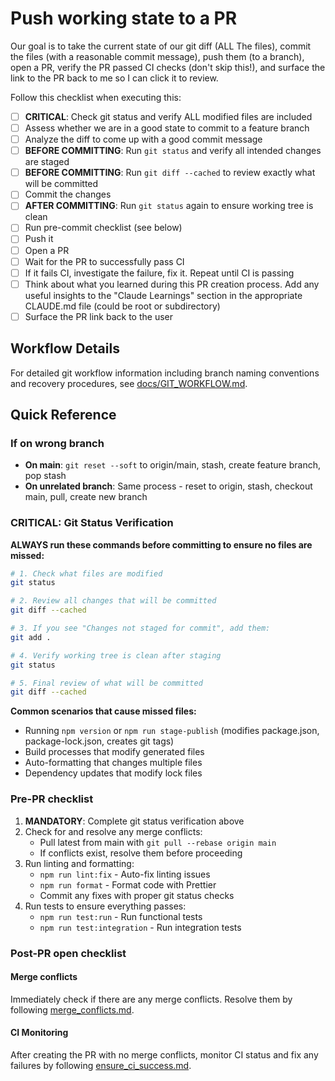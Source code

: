 # Push working state to a PR

Our goal is to take the current state of our git diff (ALL The files), commit the files (with a reasonable commit message), push them (to a branch), open a PR, verify the PR passed CI checks (don't skip this!), and surface the link to the PR back to me so I can click it to review.

Follow this checklist when executing this:

- [ ] **CRITICAL**: Check git status and verify ALL modified files are included
- [ ] Assess whether we are in a good state to commit to a feature branch
- [ ] Analyze the diff to come up with a good commit message
- [ ] **BEFORE COMMITTING**: Run `git status` and verify all intended changes are staged
- [ ] **BEFORE COMMITTING**: Run `git diff --cached` to review exactly what will be committed
- [ ] Commit the changes
- [ ] **AFTER COMMITTING**: Run `git status` again to ensure working tree is clean
- [ ] Run pre-commit checklist (see below)
- [ ] Push it
- [ ] Open a PR
- [ ] Wait for the PR to successfully pass CI
- [ ] If it fails CI, investigate the failure, fix it. Repeat until CI is passing
- [ ] Think about what you learned during this PR creation process. Add any useful insights to the "Claude Learnings" section in the appropriate CLAUDE.md file (could be root or subdirectory)
- [ ] Surface the PR link back to the user

## Workflow Details

For detailed git workflow information including branch naming conventions and recovery procedures, see [docs/GIT_WORKFLOW.md](../../docs/GIT_WORKFLOW.md).

## Quick Reference

### If on wrong branch

- **On main**: `git reset --soft` to origin/main, stash, create feature branch, pop stash
- **On unrelated branch**: Same process - reset to origin, stash, checkout main, pull, create new branch

### CRITICAL: Git Status Verification

**ALWAYS run these commands before committing to ensure no files are missed:**

```bash
# 1. Check what files are modified
git status

# 2. Review all changes that will be committed
git diff --cached

# 3. If you see "Changes not staged for commit", add them:
git add .

# 4. Verify working tree is clean after staging
git status

# 5. Final review of what will be committed
git diff --cached
```

**Common scenarios that cause missed files:**

- Running `npm version` or `npm run stage-publish` (modifies package.json, package-lock.json, creates git tags)
- Build processes that modify generated files
- Auto-formatting that changes multiple files
- Dependency updates that modify lock files

### Pre-PR checklist

1. **MANDATORY**: Complete git status verification above
2. Check for and resolve any merge conflicts:
   - Pull latest from main with `git pull --rebase origin main`
   - If conflicts exist, resolve them before proceeding
3. Run linting and formatting:
   - `npm run lint:fix` - Auto-fix linting issues
   - `npm run format` - Format code with Prettier
   - Commit any fixes with proper git status checks
4. Run tests to ensure everything passes:
   - `npm run test:run` - Run functional tests
   - `npm run test:integration` - Run integration tests

### Post-PR open checklist

#### Merge conflicts

Immediately check if there are any merge conflicts. Resolve them by following [merge_conflicts.md](./merge_conflicts.md).

#### CI Monitoring

After creating the PR with no merge conflicts, monitor CI status and fix any failures by following [ensure_ci_success.md](./ensure_ci_success.md).
